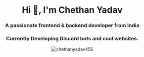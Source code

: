 <div align="center">
<h1 align="center">Hi 👋, I'm Chethan Yadav</h1>
<h3 align="center">A passionate frontend & backend developer from India</h3>
<h3 align="center">Currently Developing Discord bots and cool websites.</h3>


<p><img src="https://github-readme-streak-stats.herokuapp.com/?user=chethanyadav456&" align="center" alt="chethanyadav456" /></p>
</div>
